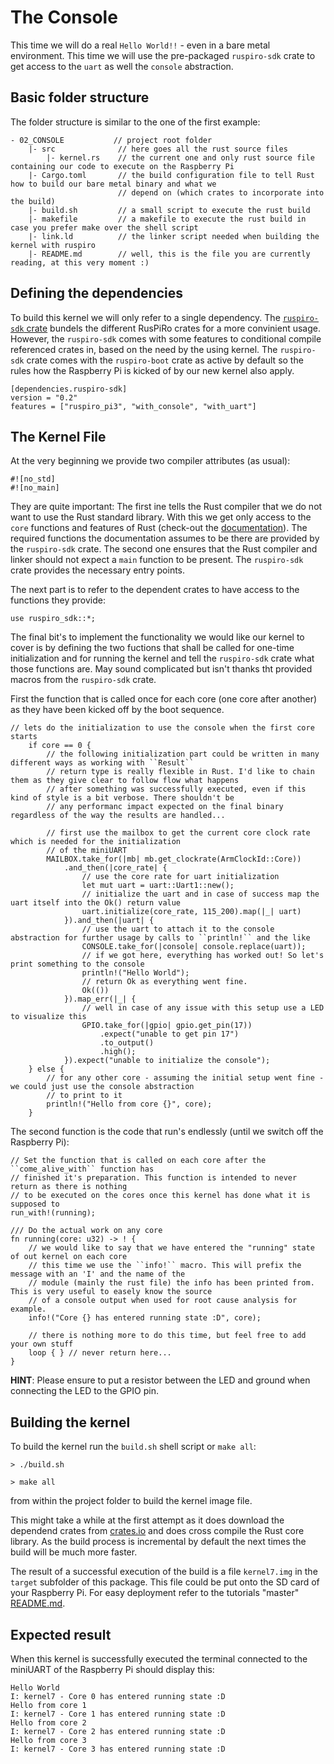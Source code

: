 # The Console
This time we will do a real ``Hello World!!`` - even in a bare metal environment. This time we will use the pre-packaged
``ruspiro-sdk`` crate to get access to the ``uart`` as well the ``console`` abstraction.

## Basic folder structure
The folder structure is similar to the one of the first example:
```
- 02_CONSOLE           // project root folder
    |- src              // here goes all the rust source files
        |- kernel.rs    // the current one and only rust source file containing our code to execute on the Raspberry Pi
    |- Cargo.toml       // the build configuration file to tell Rust how to build our bare metal binary and what we
                        // depend on (which crates to incorporate into the build)
    |- build.sh         // a small script to execute the rust build
    |- makefile         // a makefile to execute the rust build in case you prefer make over the shell script
    |- link.ld          // the linker script needed when building the kernel with ruspiro
    |- README.md        // well, this is the file you are currently reading, at this very moment :)

```

## Defining the dependencies

To build this kernel we will only refer to a single dependency. The [``ruspiro-sdk`` crate](https://crates.io/crates/ruspiro-sdk)
bundels the different RusPiRo crates for a more convinient usage. However, the ``ruspiro-sdk`` comes with some features
to conditional compile referenced crates in, based on the need by the using kernel. The ``ruspiro-sdk`` crate comes with the 
``ruspiro-boot`` crate as active by default so the rules how the Raspberry Pi is kicked of by our new kernel also apply.

```
[dependencies.ruspiro-sdk]
version = "0.2"
features = ["ruspiro_pi3", "with_console", "with_uart"]
```

## The Kernel File

At the very beginning we provide two compiler attributes (as usual):
```
#![no_std]
#![no_main]
```
They are quite important:
The first ine tells the Rust compiler that we do not want to use the Rust standard library. With this we get only access to the ``core`` functions and features of Rust (check-out the [documentation](https://doc.rust-lang.org/core/)). The required functions the documentation assumes to be there are provided by the ``ruspiro-sdk`` crate.
The second one ensures that the Rust compiler and linker should not expect a ``main`` function to be present. The ``ruspiro-sdk`` crate provides the necessary entry points.

The next part is to refer to the dependent crates to have access to the functions they provide:
```
use ruspiro_sdk::*;
```

The final bit's to implement the functionality we would like our kernel to cover is by defining the two fuctions that shall be called for one-time initialization and for running the kernel and tell the ``ruspiro-sdk`` crate what those functions are. May sound complicated but isn't thanks tht provided macros from the ``ruspiro-sdk`` crate.

First the function that is called once for each core (one core after another) as they have been kicked off by the boot sequence.
```
// lets do the initialization to use the console when the first core starts
    if core == 0 {
        // the following initialization part could be written in many different ways as working with ``Result``
        // return type is really flexible in Rust. I'd like to chain them as they give clear to follow flow what happens
        // after something was successfully executed, even if this kind of style is a bit verbose. There shouldn't be 
        // any performanc impact expected on the final binary regardless of the way the results are handled...

        // first use the mailbox to get the current core clock rate which is needed for the initialization
        // of the miniUART
        MAILBOX.take_for(|mb| mb.get_clockrate(ArmClockId::Core))
            .and_then(|core_rate| {
                // use the core rate for uart initialization
                let mut uart = uart::Uart1::new();
                // initialize the uart and in case of success map the uart itself into the Ok() return value
                uart.initialize(core_rate, 115_200).map(|_| uart)
            }).and_then(|uart| {
                // use the uart to attach it to the console abstraction for further usage by calls to ``println!`` and the like
                CONSOLE.take_for(|console| console.replace(uart));
                // if we got here, everything has worked out! So let's print something to the console
                println!("Hello World");
                // return Ok as everything went fine.
                Ok(())
            }).map_err(|_| {
                // well in case of any issue with this setup use a LED to visualize this
                GPIO.take_for(|gpio| gpio.get_pin(17))
                    .expect("unable to get pin 17")
                    .to_output()
                    .high();
            }).expect("unable to initialize the console");
    } else {
        // for any other core - assuming the initial setup went fine - we could just use the console abstraction
        // to print to it
        println!("Hello from core {}", core);
    }
```

The second function is the code that run's endlessly (until we switch off the Raspberry Pi):
```
// Set the function that is called on each core after the ``come_alive_with`` function has
// finished it's preparation. This function is intended to never return as there is nothing
// to be executed on the cores once this kernel has done what it is supposed to
run_with!(running);

/// Do the actual work on any core
fn running(core: u32) -> ! {
    // we would like to say that we have entered the "running" state of out kernel on each core
    // this time we use the ``info!`` macro. This will prefix the message with an 'I' and the name of the
    // module (mainly the rust file) the info has been printed from. This is very useful to easely know the source
    // of a console output when used for root cause analysis for example.
    info!("Core {} has entered running state :D", core);

    // there is nothing more to do this time, but feel free to add your own stuff
    loop { } // never return here...
}
```

**HINT**: Please ensure to put a resistor between the LED and ground when connecting the LED to the GPIO pin.


## Building the kernel

To build the kernel run the ``build.sh`` shell script or ``make all``:
```
> ./build.sh
```

```
> make all
```
from within the project folder to build the kernel image file.

This might take a while at the first attempt as it does download the dependend crates from [crates.io](https://crates.io) and does cross compile the Rust core library. As the build process is incremental by default the next times the build will be much more faster.

The result of a successful execution of the build is a file ``kernel7.img`` in the ``target`` subfolder of this package. This file could be put onto the SD card of your Raspberry Pi. For easy deployment refer to the tutorials "master" [README.md](../README.md).

## Expected result

When this kernel is successfully executed the terminal connected to the miniUART of the Raspberry Pi should display this:
```
Hello World
I: kernel7 - Core 0 has entered running state :D
Hello from core 1
I: kernel7 - Core 1 has entered running state :D
Hello from core 2
I: kernel7 - Core 2 has entered running state :D
Hello from core 3
I: kernel7 - Core 3 has entered running state :D
```

